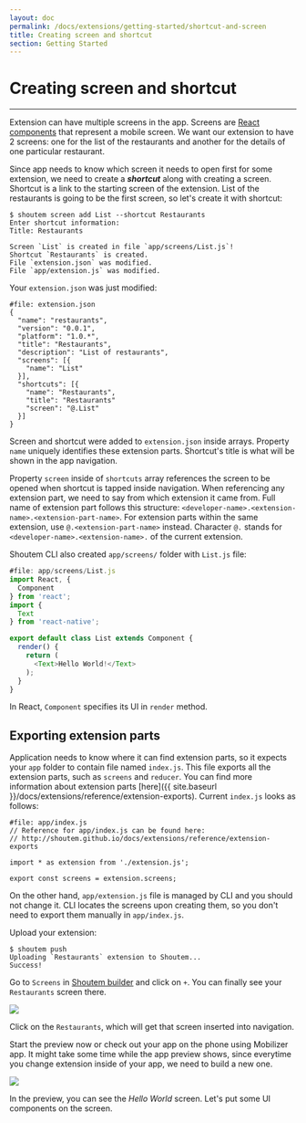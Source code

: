 ```yaml
---
layout: doc
permalink: /docs/extensions/getting-started/shortcut-and-screen
title: Creating screen and shortcut
section: Getting Started
---
```


# Creating screen and shortcut
<hr />

Extension can have multiple screens in the app. Screens are [React components](https://facebook.github.io/react/docs/react-component.html) that represent a mobile screen. We want our extension to have 2 screens: one for the list of the restaurants and another for the details of one particular restaurant.

Since app needs to know which screen it needs to open first for some extension, we need to create a ***shortcut*** along with creating a screen. Shortcut is a link to the starting screen of the extension. List of the restaurants is going to be the first screen, so let's create it with shortcut:

```ShellSession
$ shoutem screen add List --shortcut Restaurants
Enter shortcut information:
Title: Restaurants

Screen `List` is created in file `app/screens/List.js`!
Shortcut `Restaurants` is created.
File `extension.json` was modified.
File `app/extension.js` was modified.
```

Your `extension.json` was just modified:

```json{7-14}
#file: extension.json
{
  "name": "restaurants",
  "version": "0.0.1",
  "platform": "1.0.*",
  "title": "Restaurants",
  "description": "List of restaurants",
  "screens": [{
    "name": "List"
  }],
  "shortcuts": [{
    "name": "Restaurants",
    "title": "Restaurants"
    "screen": "@.List"
  }]
}
```

Screen and shortcut were added to `extension.json` inside arrays. Property `name` uniquely identifies these extension parts. Shortcut's title is what will be shown in the app navigation.

Property `screen` inside of `shortcuts` array references the screen to be opened when shortcut is tapped inside navigation. When referencing any extension part, we need to say from which extension it came from. Full name of extension part follows this structure: `<developer-name>.<extension-name>.<extension-part-name>`. For extension parts within the same extension, use `@.<extension-part-name>` instead. Character `@.` stands for `<developer-name>.<extension-name>.` of the current extension.

Shoutem CLI also created `app/screens/` folder with `List.js` file:

```javascript
#file: app/screens/List.js
import React, {
  Component
} from 'react';
import {
  Text
} from 'react-native';

export default class List extends Component {
  render() {
    return (
      <Text>Hello World!</Text>
    );
  }
}
```

In React, `Component` specifies its UI in `render` method.

## Exporting extension parts

Application needs to know where it can find extension parts, so it expects your `app` folder to contain file named `index.js`. This file exports all the extension parts, such as `screens` and `reducer`. You can find more information about extension parts [here]({{ site.baseurl }}/docs/extensions/reference/extension-exports). Current `index.js` looks as follows:

```JSX
#file: app/index.js
// Reference for app/index.js can be found here:
// http://shoutem.github.io/docs/extensions/reference/extension-exports

import * as extension from './extension.js';

export const screens = extension.screens;
```

On the other hand, `app/extension.js` file is managed by CLI and you should not change it. CLI locates the screens upon creating them, so you don't need to export them manually in `app/index.js`.

Upload your extension:

```ShellSession
$ shoutem push
Uploading `Restaurants` extension to Shoutem...
Success!
```

Go to `Screens` in [Shoutem builder](/docs/coming-soon) and click on `+`. You can finally see your `Restaurants` screen there.

<p class="image">
<img src='{{ site.baseurl }}/img/getting-started/add-modal-shortcut.png'/>
</p>

Click on the `Restaurants`, which will get that screen inserted into navigation.

Start the preview now or check out your app on the phone using Mobilizer app. It might take some time while the app preview shows, since everytime you change extension inside of your app, we need to build a new one.

<p class="image">
<img src='{{ site.baseurl }}/img/getting-started/extension-hello-world.png'/>
</p>

In the preview, you can see the _Hello World_ screen. Let's put some UI components on the screen.

